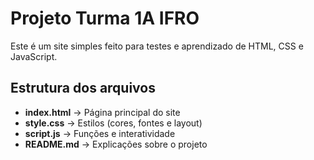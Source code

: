 # Projeto Turma 1A IFRO

Este é um site simples feito para testes e aprendizado de HTML, CSS e JavaScript.

## Estrutura dos arquivos
- **index.html** → Página principal do site  
- **style.css** → Estilos (cores, fontes e layout)  
- **script.js** → Funções e interatividade  
- **README.md** → Explicações sobre o projeto
